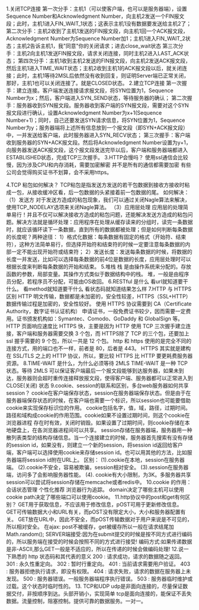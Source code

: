 1.关闭TCP连接
第一次分手：主机1（可以使客户端，也可以是服务器端），设置Sequence Number和Acknowledgment Number，向主机2发送一个FIN报文段；此时，主机1进入FIN_WAIT_1状态；这表示主机1没有数据要发送给主机2了；
第二次分手：主机2收到了主机1发送的FIN报文段，向主机1回一个ACK报文段，Acknowledgment Number为Sequence Number加1；主机1进入FIN_WAIT_2状态；主机2告诉主机1，我"同意"你的关闭请求；进去close_wait状态
第三次分手：主机2向主机1发送FIN报文段，请求关闭连接，同时主机2进入LAST_ACK状态；
第四次分手：主机1收到主机2发送的FIN报文段，向主机2发送ACK报文段，然后主机1进入TIME_WAIT状态；主机2收到主机1的ACK报文段以后，就关闭连接；此时，主机1等待2MSL后依然没有收到回复，则证明Server端已正常关闭，那好，主机1也可以关闭连接了。就是CLOSED状态。
2.建立TCP连接
第一次握手：建立连接。客户端发送连接请求报文段，将SYN位置为1，Sequence Number为x；然后，客户端进入SYN_SEND状态，等待服务器的确认；
第二次握手：服务器收到SYN报文段。服务器收到客户端的SYN报文段，需要对这个SYN报文段进行确认，设置Acknowledgment Number为x+1(Sequence Number+1)；同时，自己还要发送SYN请求信息，将SYN位置为1，Sequence Number为y；服务器端将上述所有信息放到一个报文段（即SYN+ACK报文段）中，一并发送给客户端，此时服务器进入SYN_RECV状态；
第三次握手：客户端收到服务器的SYN+ACK报文段。然后将Acknowledgment Number设置为y+1，向服务器发送ACK报文段，这个报文段发送完毕以后，客户端和服务器端都进入ESTABLISHED状态，完成TCP三次握手。
3.HTTP会慢吗？
使用ssl通信会比较慢，因为涉及CPU和内存消耗，需要加密解密
并不是所有的通信都需要加密
有些公司会觉得购买证书不划算，会不采用https。

4.TCP 粘包如何解决？
TCP粘包是指发送方发送的若干包数据到接收方接收时粘成一包，从接收缓冲区看，后一包数据的头紧接着前一包数据的尾。
如何解决：
（1）发送方
对于发送方造成的粘包现象，我们可以通过关闭Nagle算法来解决，使用TCP_NODELAY选项来关闭Nagle算法。
（3）应用层处理
应用层的处理简单易行！并且不仅可以解决接收方造成的粘包问题，还能解决发送方造成的粘包问题。解决方法就是循环处理：应用程序在处理从缓存读来的分组时，读完一条数据时，就应该循环读下一条数据，直到所有的数据都被处理；但是如何判断每条数据的长度呢？两种途径：
1）格式化数据：每条数据有固定的格式（开始符、结束符），这种方法简单易行，但选择开始符和结束符的时候一定要注意每条数据的内部一定不能出现开始符或结束符；
2）发送长度：发送每条数据的时候，将数据的长度一并发送，比如可以选择每条数据的前4位是数据的长度，应用层处理时可以根据长度来判断每条数据的开始和结束。
5.堆栈
栈  是由操作系统来分配的。存放函数的参数，局部变量。其操作方式类似于数据结构中的栈。
堆，一般是由程序员分配，若程序员不分配，可能由OS收回。
6.RESTful 是什么
看url就知道要干什么。
看method就知道要干什么
看状态码就知道结果怎么样
7.HTTP 与 HTTPS 区别
HTTP 明文传输，数据都是未加密的，安全性较差，HTTPS（SSL+HTTP） 数据传输过程是加密的，安全性较好。
使用 HTTPS 协议需要到 CA（Certificate Authority，数字证书认证机构） 申请证书，一般免费证书较少，因而需要一定费用。证书颁发机构如：Symantec、Comodo、GoDaddy 和 GlobalSign 等。
HTTP 页面响应速度比 HTTPS 快，主要是因为 HTTP 使用 TCP 三次握手建立连接，客户端和服务器需要交换 3 个包，而 HTTPS除了 TCP 的三个包，还要加上 ssl 握手需要的 9 个包，所以一共是 12 个包。
http 和 https 使用的是完全不同的连接方式，用的端口也不一样，前者是 80，后者是 443。
HTTPS 其实就是建构在 SSL/TLS 之上的 HTTP 协议，所以，要比较 HTTPS 比 HTTP 要更耗费服务器资源。
8.TIME-WAIT 是什么，为什么必须等待 2MLS
TIME-WAIT 是一种 TCP 状态。等待 2MLS 可以保证客户端最后一个报文段能够到达服务器，如果未到达，服务器则会超时重传连接释放报文段，使得客户端、服务器都可以正常进入到 CLOSE(关闭) 状态
9.cookie、session的联系和区别，多台web服务器如何共享session？
cookie在客户端保存状态，session在服务器端保存状态。但是由于在服务器端保存状态的时候，在客户端也需要一个标识，所以session也可能要借助cookie来实现保存标识位的作用。
cookie包括名字，值，域，路径，过期时间。路径和域构成cookie的作用范围。cookie如果不设置过期时间，则这个cookie在浏览器进程 存在时有效，关闭时销毁。如果设置了过期时间，则cookie存储在本地硬盘上，在各浏览器进程间可以共享。
session存储在服务器端，服务器用一种散列表类型的结构存储信息。当一个连接建立的时候，服务器首先搜索有没有存储的session id，如果没有，则建立一个新的session，将session id返回给客户端，客户端可以选择使用cookie来存储session id。也可以用其他的方法，比如服务器端将session id附在URL上。
区别：
(1).cookie在本地，session在服务器端。
(2).cookie不安全，容易被欺骗，session相对安全。
(3).session在服务器端，访问多了会影响服务器性能。
(4). cookie有大小限制，为3K。多服务器共享session可以尝试将session存储在memcache或者redis中。
10.cookie 的作用：
会话状态管理
个性化推荐
浏览器行为追踪。
domain决定了哪些主机可以使用cookie
path决定了哪些端口可以使用cookie。
11.http协议中的post和get有何区别？
GET用于获取信息，不应该用于修改信息，pOST可用于更新修改信息。
GET可传输数据大小和URL有关，而pOST没有限定大小，大小和服务器配置有关。
GET放在URL中，因此不安全，而pOST传输数据对于用户来说是不可见的，所以相对安全。
在ajax: post不被缓存，get被缓存所以一般在请求结尾加Math.random();
SERVER端接受:因为在submit提交的时候是按不同方式进行编码的，所以服务端在接受的时候会按照不同的方式进行接受!
编码方式:如果传递数据是非-ASCII,那么GET一般是不适应的，所以在传递的时候会做编码处理!
12.说一下熟悉的 http 状态码和其代表的意义
200 : 请求成功，请求的数据随之返回。
301 : 永久性重定向。
302 : 暂时行重定向。
401 : 当前请求需要用户验证。
403 : 服务器拒绝执行请求，即没有权限。
404 : 请求失败，请求的数据在服务器上未发现。
500 : 服务器错误。一般服务器端程序执行错误。
503 : 服务器临时维护或过载。这个状态时临时性的。
13. TCP和UDP
udp是非面向连接的，尽量保证数据交付，非按顺序到达。头部开销小，实现简单
tcp是面向连接的，能保证不丢失数据。流量控制，阻塞控制。提供可靠的数据服务。一对一。



